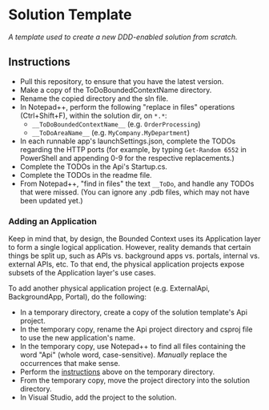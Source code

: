 # Solution Template

_A template used to create a new DDD-enabled solution from scratch._

## Instructions

- Pull this repository, to ensure that you have the latest version.
- Make a copy of the ToDoBoundedContextName directory.
- Rename the copied directory and the sln file.
- In Notepad++, perform the following "replace in files" operations (Ctrl+Shift+F), within the solution dir, on `*.*`:
	- `__ToDoBoundedContextName__` (e.g. `OrderProcessing`)
	- `__ToDoAreaName__` (e.g. `MyCompany.MyDepartment`)
- In each runnable app's launchSettings.json, complete the TODOs regarding the HTTP ports (for example, by typing `Get-Random 6552` in PowerShell and appending 0-9 for the respective replacements.)
- Complete the TODOs in the Api's Startup.cs.
- Complete the TODOs in the readme file.
- From Notepad++, "find in files" the text `__ToDo`, and handle any TODOs that were missed. (You can ignore any .pdb files, which may not have been updated yet.)

### Adding an Application

Keep in mind that, by design, the Bounded Context uses its Application layer to form a single logical application. However, reality demands that certain things be split up, such as APIs vs. background apps vs. portals, internal vs. external APIs, etc. To that end, the physical application projects expose subsets of the Application layer's use cases.

To add another physical application project (e.g. ExternalApi, BackgroundApp, Portal), do the following:

- In a temporary directory, create a copy of the solution template's Api project.
- In the temporary copy, rename the Api project directory and csproj file to use the new application's name.
- In the temporary copy, use Notepad++ to find all files containing the word "Api" (whole word, case-sensitive). _Manually_ replace the occurrences that make sense.
- Perform the [instructions](#instructions) above on the temporary directory.
- From the temporary copy, move the project directory into the solution directory.
- In Visual Studio, add the project to the solution.
